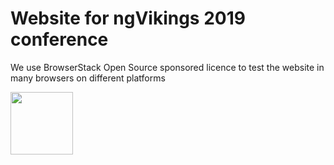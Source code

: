 # Website for ngVikings 2019 conference

We use BrowserStack Open Source sponsored licence to test the website in many browsers on different platforms

<a href="https://www.browserstack.com"><img src="https://www.browserstack.com/images/layout/browserstack-logo-600x315.png" height="100"></a>
